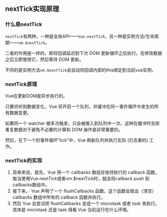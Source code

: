 ## nextTick实现原理

### 什么是nextTick

`nextTick`有两种，一种是全局API——`Vue.nextTick`，另一种是实例方法/生命周期——`vm.$nextTick`。

二者的作用是一样的，即将回调延迟到下次 DOM 更新循环之后执行。在修改数据之后立即使用它，然后等待 DOM 更新。

不同的是实例方法`vm.$nextTick`会自动将回调内部的this绑定到当前vue实例。

### nextTick原理

Vue在更新DOM是异步执行的。

只要侦听到数据变化，Vue 将开启一个队列，并缓冲在同一事件循环中发生的所有数据变更。

如果同一个 watcher 被多次触发，只会被推入到队列中一次。这种在缓冲时去除重复数据对于避免不必要的计算和 DOM 操作是非常重要的。

然后，在下一个的事件循环“tick”中，Vue 刷新队列并执行实际 (已去重的) 工作。

### nextTick的实现

1. 简单来说，首先，Vue 用一个 callbacks 数组存放待执行的 callback 函数，每当使用Vue.nextTick或者vm.$nextTick时，就会将callback push 到 callbacks数组中。
2. 接下来， Vue 声明了一个 flushCallbacks 函数，这个函数会取出（清空） callbacks 数组中所有的 callback 函数并执行。
3. 然后 Vue 会尝试把 flushCallbacks 变成一个 microtask 或者 task 来执行。具体是 microtask 还是 task 得看 Vue 当前运行在什么环境。